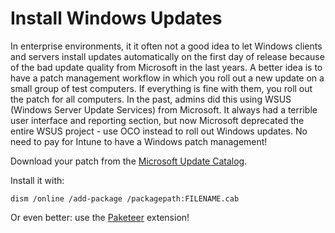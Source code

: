# Install Windows Updates
In enterprise environments, it it often not a good idea to let Windows clients and servers install updates automatically on the first day of release because of the bad update quality from Microsoft in the last years. A better idea is to have a patch management workflow in which you roll out a new update on a small group of test computers. If everything is fine with them, you roll out the patch for all computers. In the past, admins did this using WSUS (Windows Server Update Services) from Microsoft. It always had a terrible user interface and reporting section, but now Microsoft deprecated the entire WSUS project - use OCO instead to roll out Windows updates. No need to pay for Intune to have a Windows patch management!

Download your patch from the [Microsoft Update Catalog](https://www.catalog.update.microsoft.com).

Install it with:
```
dism /online /add-package /packagepath:FILENAME.cab
```

Or even better: use the [Paketeer](https://github.com/schorschii/OCO-Server-Extensions/tree/master/paketeer) extension!
